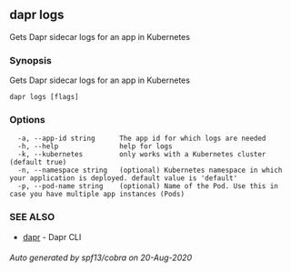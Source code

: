 ## dapr logs

Gets Dapr sidecar logs for an app in Kubernetes

### Synopsis

Gets Dapr sidecar logs for an app in Kubernetes

```
dapr logs [flags]
```

### Options

```
  -a, --app-id string      The app id for which logs are needed
  -h, --help               help for logs
  -k, --kubernetes         only works with a Kubernetes cluster (default true)
  -n, --namespace string   (optional) Kubernetes namespace in which your application is deployed. default value is 'default'
  -p, --pod-name string    (optional) Name of the Pod. Use this in case you have multiple app instances (Pods)
```

### SEE ALSO

* [dapr](dapr.md)	 - Dapr CLI

###### Auto generated by spf13/cobra on 20-Aug-2020
